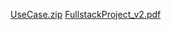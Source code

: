 [UseCase.zip](https://github.com/ravitejab2/PMS-Microservices/files/9794365/UseCase.zip)
[FullstackProject_v2.pdf](https://github.com/ravitejab2/PMS-Microservices/files/9794367/FullstackProject_v2.pdf)
